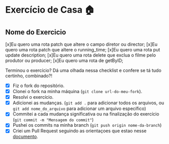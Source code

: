 # Exercício de Casa 🏠 

## Nome do Exercicio

[x]Eu quero uma rota patch que altere o campo diretor ou director;
[x]Eu quero uma rota patch que altere o running_time;
[x]Eu quero uma rota put update description;
[x]Eu quero uma rota delete que exclua o filme pelo produtor ou producer;
[x]Eu quero uma rota de getByID;

Terminou o exercício? Dá uma olhada nessa checklist e confere se tá tudo certinho, combinado?!

- [x] Fiz o fork do repositório.
- [x] Clonei o fork na minha máquina (`git clone url-do-meu-fork`).
- [x] Resolvi o exercício.
- [x] Adicionei as mudanças. (`git add .` para adicionar todos os arquivos, ou `git add nome_do_arquivo` para adicionar um arquivo específico)
- [x] Commitei a cada mudança significativa ou na finalização do exercício (`git commit -m "Mensagem do commit"`)
- [x] Pushei os commits na minha branch (`git push origin nome-da-branch`)
- [x] Criei um Pull Request seguindo as orientaçoes que estao nesse [documento](https://github.com/mflilian/repo-example/blob/main/exercicios/para-casa/instrucoes-pull-request.md).
